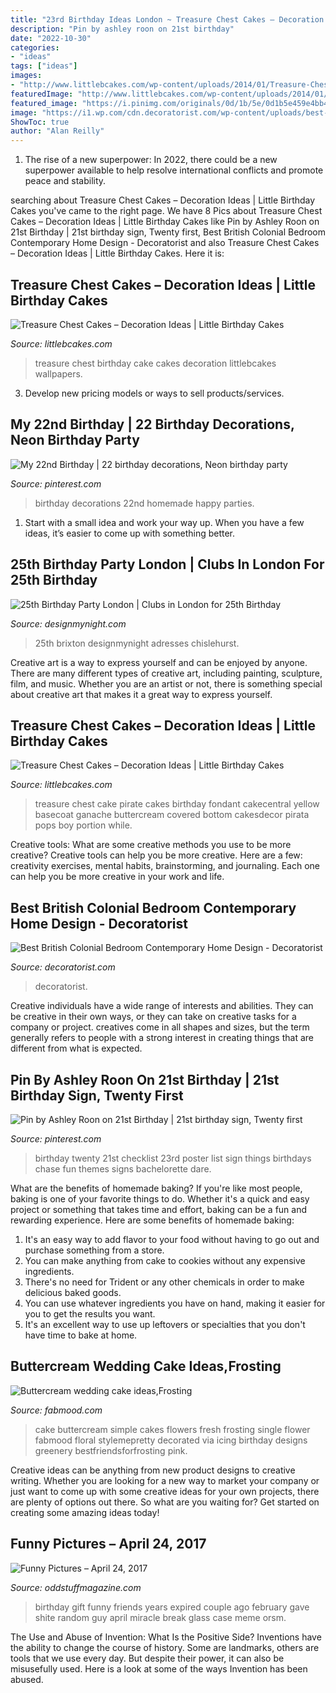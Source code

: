 ```yaml
---
title: "23rd Birthday Ideas London ~ Treasure Chest Cakes – Decoration Ideas"
description: "Pin by ashley roon on 21st birthday"
date: "2022-10-30"
categories:
- "ideas"
tags: ["ideas"]
images:
- "http://www.littlebcakes.com/wp-content/uploads/2014/01/Treasure-Chest-Birthday-Cakes.jpg"
featuredImage: "http://www.littlebcakes.com/wp-content/uploads/2014/01/Treasure-Chest-Birthday-Cakes.jpg"
featured_image: "https://i.pinimg.com/originals/0d/1b/5e/0d1b5e459e4bb4fa337a32de55bc84cf.jpg"
image: "https://i1.wp.com/cdn.decoratorist.com/wp-content/uploads/best-british-colonial-bedroom-contemporary-home-design-7057252.jpg?fit=3364%2C4485&amp;ssl=1"
ShowToc: true
author: "Alan Reilly"
---
```



1. The rise of a new superpower: In 2022, there could be a new superpower available to help resolve international conflicts and promote peace and stability.

	

		
searching about Treasure Chest Cakes – Decoration Ideas | Little Birthday Cakes you've came to the right page. We have 8 Pics about Treasure Chest Cakes – Decoration Ideas | Little Birthday Cakes like Pin by Ashley Roon on 21st Birthday | 21st birthday sign, Twenty first, Best British Colonial Bedroom Contemporary Home Design - Decoratorist and also Treasure Chest Cakes – Decoration Ideas | Little Birthday Cakes. Here it is:
		
    
## Treasure Chest Cakes – Decoration Ideas | Little Birthday Cakes

<img loading=lazy src="https://www.littlebcakes.com/wp-content/uploads/2014/01/Treasure-Chest-Birthday-Cake.jpg" onerror="this.onerror=null;this.src='https://tse3.mm.bing.net/th?id=OIP.Jy_2PEz3m3iD43kKmblzBgHaJ6&amp;pid=15.1';" alt="Treasure Chest Cakes – Decoration Ideas | Little Birthday Cakes">

_Source: littlebcakes.com_

>treasure chest birthday cake cakes decoration littlebcakes wallpapers. 

	

3. Develop new pricing models or ways to sell products/services.

    
## My 22nd Birthday | 22 Birthday Decorations, Neon Birthday Party

<img loading=lazy src="https://i.pinimg.com/originals/0d/1b/5e/0d1b5e459e4bb4fa337a32de55bc84cf.jpg" onerror="this.onerror=null;this.src='https://tse1.mm.bing.net/th?id=OIP.a5Kpq0L63Aw4Y1cf0OFuMAHaJ4&amp;pid=15.1';" alt="My 22nd Birthday | 22 birthday decorations, Neon birthday party">

_Source: pinterest.com_

>birthday decorations 22nd homemade happy parties. 

	

1. Start with a small idea and work your way up. When you have a few ideas, it’s easier to come up with something better.

    
## 25th Birthday Party London | Clubs In London For 25th Birthday

<img loading=lazy src="https://static.designmynight.com/uploads/2016/02/Phoenix-Main-Bar-Photo-Canvas-Events--1200x801-optimised.jpg" onerror="this.onerror=null;this.src='https://tse1.mm.bing.net/th?id=OIP.C36AKgWzQPn4vGB33QeTmgHaE8&amp;pid=15.1';" alt="25th Birthday Party London | Clubs in London for 25th Birthday">

_Source: designmynight.com_

>25th brixton designmynight adresses chislehurst. 

	

Creative art is a way to express yourself and can be enjoyed by anyone. There are many different types of creative art, including painting, sculpture, film, and music. Whether you are an artist or not, there is something special about creative art that makes it a great way to express yourself.

    
## Treasure Chest Cakes – Decoration Ideas | Little Birthday Cakes

<img loading=lazy src="http://www.littlebcakes.com/wp-content/uploads/2014/01/Treasure-Chest-Birthday-Cakes.jpg" onerror="this.onerror=null;this.src='https://tse2.mm.bing.net/th?id=OIP.1vNqjL10HpoBb0GVd7gpwwHaJC&amp;pid=15.1';" alt="Treasure Chest Cakes – Decoration Ideas | Little Birthday Cakes">

_Source: littlebcakes.com_

>treasure chest cake pirate cakes birthday fondant cakecentral yellow basecoat ganache buttercream covered bottom cakesdecor pirata pops boy portion while. 

	

Creative tools: What are some creative methods you use to be more creative?
Creative tools can help you be more creative. Here are a few: creativity exercises, mental habits, brainstorming, and journaling. Each one can help you be more creative in your work and life.

    
## Best British Colonial Bedroom Contemporary Home Design - Decoratorist

<img loading=lazy src="https://i1.wp.com/cdn.decoratorist.com/wp-content/uploads/best-british-colonial-bedroom-contemporary-home-design-7057252.jpg?fit=3364%2C4485&amp;ssl=1" onerror="this.onerror=null;this.src='https://tse3.mm.bing.net/th?id=OIP.-2QJu5eoharsR2hXxwNVKQHaJ3&amp;pid=15.1';" alt="Best British Colonial Bedroom Contemporary Home Design - Decoratorist">

_Source: decoratorist.com_

>decoratorist. 

	

Creative individuals have a wide range of interests and abilities. They can be creative in their own ways, or they can take on creative tasks for a company or project. creatives come in all shapes and sizes, but the term generally refers to people with a strong interest in creating things that are different from what is expected.

    
## Pin By Ashley Roon On 21st Birthday | 21st Birthday Sign, Twenty First

<img loading=lazy src="https://i.pinimg.com/736x/a1/05/2e/a1052e8f8cbf3d5ffc5119e06e92412e--twenty-first-birthday--birthday.jpg" onerror="this.onerror=null;this.src='https://tse2.mm.bing.net/th?id=OIP.Ygh0mIFu4TqxTINV_ZqFPgHaJ4&amp;pid=15.1';" alt="Pin by Ashley Roon on 21st Birthday | 21st birthday sign, Twenty first">

_Source: pinterest.com_

>birthday twenty 21st checklist 23rd poster list sign things birthdays chase fun themes signs bachelorette dare. 

	

What are the benefits of homemade baking?
If you're like most people, baking is one of your favorite things to do. Whether it's a quick and easy project or something that takes time and effort, baking can be a fun and rewarding experience. Here are some benefits of homemade baking: 
1) It's an easy way to add flavor to your food without having to go out and purchase something from a store. 
2) You can make anything from cake to cookies without any expensive ingredients. 
3) There's no need for Trident or any other chemicals in order to make delicious baked goods. 
4) You can use whatever ingredients you have on hand, making it easier for you to get the results you want. 
5) It's an excellent way to use up leftovers or specialties that you don't have time to bake at home.

    
## Buttercream Wedding Cake Ideas,Frosting

<img loading=lazy src="http://fabmood.com/wp-content/uploads/2014/05/Buttercream-wedding-cake4.jpg" onerror="this.onerror=null;this.src='https://tse1.mm.bing.net/th?id=OIP.TPy-NAsHEg2I0OM8NzEaQQHaKD&amp;pid=15.1';" alt="Buttercream wedding cake ideas,Frosting">

_Source: fabmood.com_

>cake buttercream simple cakes flowers fresh frosting single flower fabmood floral stylemepretty decorated via icing birthday designs greenery bestfriendsforfrosting pink. 

	

Creative ideas can be anything from new product designs to creative writing. Whether you are looking for a new way to market your company or just want to come up with some creative ideas for your own projects, there are plenty of options out there. So what are you waiting for? Get started on creating some amazing ideas today!

    
## Funny Pictures – April 24, 2017

<img loading=lazy src="https://oddstuffmagazine.com/wp-content/uploads/2017/04/in-case-of-miracle-break-glass-650x880.jpg" onerror="this.onerror=null;this.src='https://tse3.mm.bing.net/th?id=OIP.XldO1j8gdpznl67Rz1QfmwHaKB&amp;pid=15.1';" alt="Funny Pictures – April 24, 2017">

_Source: oddstuffmagazine.com_

>birthday gift funny friends years expired couple ago february gave shite random guy april miracle break glass case meme orsm. 

	

The Use and Abuse of Invention: What Is the Positive Side?
Inventions have the ability to change the course of history. Some are landmarks, others are tools that we use every day. But despite their power, it can also be misusefully used. Here is a look at some of the ways Invention has been abused.

